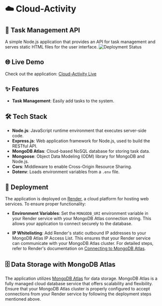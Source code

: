 # ☁️ Cloud-Activity

## 📝 Task Management API

A simple Node.js application that provides an API for task management and serves static HTML files for the user interface.
![Deployment Status](https://deploy-badge.vercel.app/api?url=https://your-deployment-url.com)

## 🌐 Live Demo

Check out the application: [Cloud-Activity Live](https://cloud-activity-1.onrender.com/)

## ✨ Features

- **Task Management**: Easily add tasks to the system.

## 🛠️ Tech Stack

- **Node.js**: JavaScript runtime environment that executes server-side code.
- **Express.js**: Web application framework for Node.js, used to build the RESTful API.
- **MongoDB Atlas**: Cloud-based NoSQL database for storing task data.
- **Mongoose**: Object Data Modeling (ODM) library for MongoDB and Node.js.
- **Cors**: Middleware to enable Cross-Origin Resource Sharing.
- **Dotenv**: Loads environment variables from a `.env` file.

## 🚀 Deployment

The application is deployed on [Render](https://render.com/), a cloud platform for hosting web services. To ensure proper functionality:

- **Environment Variables**: Set the `MONGODB_URI` environment variable in your Render service with your MongoDB Atlas connection string. This allows your application to connect securely to the database.

- **IP Whitelisting**: Add Render's static outbound IP addresses to your MongoDB Atlas IP Access List. This ensures that your Render service can communicate with your MongoDB Atlas cluster. For detailed steps, refer to Render's documentation on [Connecting to MongoDB Atlas](https://render.com/docs/connect-to-mongodb-atlas).

## 🗄️ Data Storage with MongoDB Atlas

The application utilizes [MongoDB Atlas](https://www.mongodb.com/cloud/atlas) for data storage. MongoDB Atlas is a fully managed cloud database service that offers scalability and flexibility. Ensure that your MongoDB Atlas cluster is properly configured to accept connections from your Render service by following the deployment steps mentioned above.
